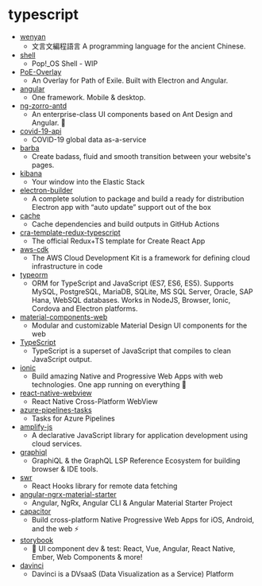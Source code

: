 # typescript
- [wenyan](https://github.com/wenyan-lang/wenyan)
  - 文言文編程語言 A programming language for the ancient Chinese.
- [shell](https://github.com/pop-os/shell)
  - Pop!_OS Shell - WIP
- [PoE-Overlay](https://github.com/Kyusung4698/PoE-Overlay)
  - An Overlay for Path of Exile. Built with Electron and Angular.
- [angular](https://github.com/angular/angular)
  - One framework. Mobile & desktop.
- [ng-zorro-antd](https://github.com/NG-ZORRO/ng-zorro-antd)
  - An enterprise-class UI components based on Ant Design and Angular. 🐜
- [covid-19-api](https://github.com/mathdroid/covid-19-api)
  - COVID-19 global data as-a-service
- [barba](https://github.com/barbajs/barba)
  - Create badass, fluid and smooth transition between your website's pages.
- [kibana](https://github.com/elastic/kibana)
  - Your window into the Elastic Stack
- [electron-builder](https://github.com/electron-userland/electron-builder)
  - A complete solution to package and build a ready for distribution Electron app with “auto update” support out of the box
- [cache](https://github.com/actions/cache)
  - Cache dependencies and build outputs in GitHub Actions
- [cra-template-redux-typescript](https://github.com/reduxjs/cra-template-redux-typescript)
  - The official Redux+TS template for Create React App
- [aws-cdk](https://github.com/aws/aws-cdk)
  - The AWS Cloud Development Kit is a framework for defining cloud infrastructure in code
- [typeorm](https://github.com/typeorm/typeorm)
  - ORM for TypeScript and JavaScript (ES7, ES6, ES5). Supports MySQL, PostgreSQL, MariaDB, SQLite, MS SQL Server, Oracle, SAP Hana, WebSQL databases. Works in NodeJS, Browser, Ionic, Cordova and Electron platforms.
- [material-components-web](https://github.com/material-components/material-components-web)
  - Modular and customizable Material Design UI components for the web
- [TypeScript](https://github.com/microsoft/TypeScript)
  - TypeScript is a superset of JavaScript that compiles to clean JavaScript output.
- [ionic](https://github.com/ionic-team/ionic)
  - Build amazing Native and Progressive Web Apps with web technologies. One app running on everything 🎉
- [react-native-webview](https://github.com/react-native-community/react-native-webview)
  - React Native Cross-Platform WebView
- [azure-pipelines-tasks](https://github.com/microsoft/azure-pipelines-tasks)
  - Tasks for Azure Pipelines
- [amplify-js](https://github.com/aws-amplify/amplify-js)
  - A declarative JavaScript library for application development using cloud services.
- [graphiql](https://github.com/graphql/graphiql)
  - GraphiQL & the GraphQL LSP Reference Ecosystem for building browser & IDE tools.
- [swr](https://github.com/zeit/swr)
  - React Hooks library for remote data fetching
- [angular-ngrx-material-starter](https://github.com/tomastrajan/angular-ngrx-material-starter)
  - Angular, NgRx, Angular CLI & Angular Material Starter Project
- [capacitor](https://github.com/ionic-team/capacitor)
  - Build cross-platform Native Progressive Web Apps for iOS, Android, and the web ⚡️
- [storybook](https://github.com/storybookjs/storybook)
  - 📓 UI component dev & test: React, Vue, Angular, React Native, Ember, Web Components & more!
- [davinci](https://github.com/edp963/davinci)
  - Davinci is a DVsaaS (Data Visualization as a Service) Platform
